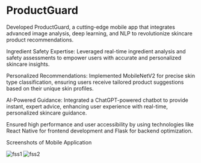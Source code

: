 # ProductGuard
Developed ProductGuard, a cutting-edge mobile app that integrates advanced image analysis, deep learning, and NLP to revolutionize skincare product recommendations.

Ingredient Safety Expertise: Leveraged real-time ingredient analysis and safety assessments to empower users with accurate and personalized skincare insights.

Personalized Recommendations: Implemented MobileNetV2 for precise skin type classification, ensuring users receive tailored product suggestions based on their unique skin profiles.

AI-Powered Guidance: Integrated a ChatGPT-powered chatbot to provide instant, expert advice, enhancing user experience with real-time, personalized skincare guidance.

Ensured high performance and user accessibility by using technologies like React Native for frontend development and Flask for backend optimization.

Screenshots of Mobile Application

![fss1](https://github.com/user-attachments/assets/1ea654c6-562c-45de-b35f-d1ea8bb0b610)
![fss2](https://github.com/user-attachments/assets/d9038811-1e7a-4eef-a952-20d51173b104)









